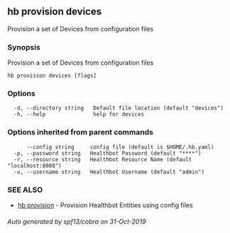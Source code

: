 ## hb provision devices

Provision a set of Devices from configuration files

### Synopsis

Provision a set of Devices from configuration files

```
hb provision devices [flags]
```

### Options

```
  -d, --directory string   Default file location (default "devices")
  -h, --help               help for devices
```

### Options inherited from parent commands

```
      --config string     config file (default is $HOME/.hb.yaml)
  -p, --password string   Healthbot Password (default "****")
  -r, --resource string   Healthbot Resource Name (default "localhost:8080")
  -u, --username string   Healthbot Username (default "admin")
```

### SEE ALSO

* [hb provision](hb_provision.md)	 - Provision Healthbot Entities using config files

###### Auto generated by spf13/cobra on 31-Oct-2019
